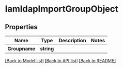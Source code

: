 # IamldapImportGroupObject

## Properties
Name | Type | Description | Notes
------------ | ------------- | ------------- | -------------
**Groupname** | **string** |  | 

[[Back to Model list]](../README.md#documentation-for-models) [[Back to API list]](../README.md#documentation-for-api-endpoints) [[Back to README]](../README.md)


